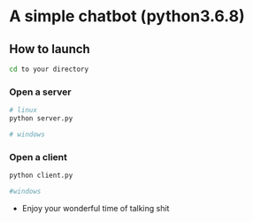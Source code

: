 # A simple chatbot (python3.6.8)
## How to launch 
```bash
cd to your directory
```
### Open a server
```python 
# linux 
python server.py
```
```python 
# windows

```
### Open a client
```python
python client.py
```
```python 
#windows

```
* Enjoy your wonderful time of talking shit